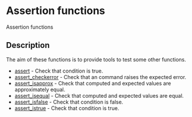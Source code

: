 # Assertion functions

Assertion functions

## Description

The aim of these functions is to provide tools to test some other functions.

- [assert](assert.md) - Check that condition is true.
- [assert_checkerror](assert_checkerror.md) - Check that an command raises the expected error.
- [assert_isapprox](assert_isapprox.md) - Check that computed and expected values are approximately equal.
- [assert_isequal](assert_isequal.md) - Check that computed and expected values are equal.
- [assert_isfalse](assert_isfalse.md) - Check that condition is false.
- [assert_istrue](assert_istrue.md) - Check that condition is true.
